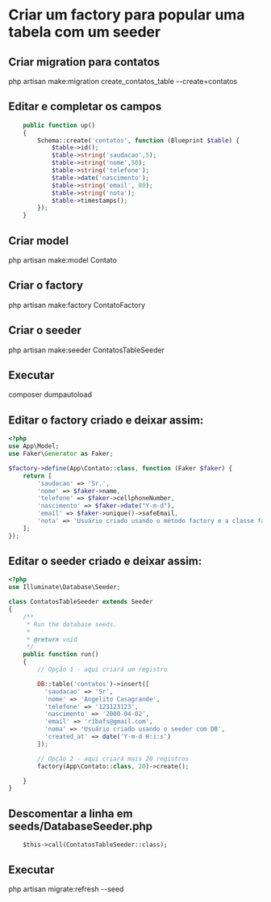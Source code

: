 # Criar um factory para popular uma tabela com um seeder

## Criar migration para contatos

php artisan make:migration create_contatos_table --create=contatos

## Editar e completar os campos
```php
    public function up()
    {
        Schema::create('contatos', function (Blueprint $table) {
            $table->id();
            $table->string('saudacao',5);
            $table->string('nome',50);
            $table->string('telefone');
            $table->date('nascimento');
            $table->string('email', 80);
            $table->string('nota');
            $table->timestamps();
        });
    }
```
## Criar model

php artisan make:model Contato

## Criar o factory

php artisan make:factory ContatoFactory

## Criar o seeder

php artisan make:seeder ContatosTableSeeder

## Executar

composer dumpautoload

## Editar o factory criado e deixar assim:
```php
<?php
use App\Model;
use Faker\Generator as Faker;

$factory->define(App\Contato::class, function (Faker $faker) {
    return [
        'saudacao' => 'Sr.',
        'nome' => $faker->name,
        'telefone' => $faker->cellphoneNumber,
        'nascimento' => $faker->date("Y-m-d"),
        'email' => $faker->unique()->safeEmail,
        'nota' => 'Usuário criado usando o método factory e a classe faker'
    ];
});
```

## Editar o seeder criado e deixar assim:
```php
<?php
use Illuminate\Database\Seeder;

class ContatosTableSeeder extends Seeder
{
    /**
     * Run the database seeds.
     *
     * @return void
     */
    public function run()
    {
        // Opção 1 - aqui criará um registro

        DB::table('contatos')->insert([
          'saudacao' => 'Sr',
          'nome' => 'Angelito Casagrande',
          'telefone' => '123123123',
          'nascimento' => '2000-04-02',
          'email' => 'ribafs@gmail.com',
          'noma' => 'Usuário criado usando o seeder com DB',
          'created_at' => date('Y-m-d H:i:s')
        ]);

        // Opção 2 - aqui criará mais 20 registros
        factory(App\Contato::class, 20)->create();

    }
}
```
## Descomentar a linha em seeds/DatabaseSeeder.php

        $this->call(ContatosTableSeeder::class);

## Executar

php artisan migrate:refresh --seed

